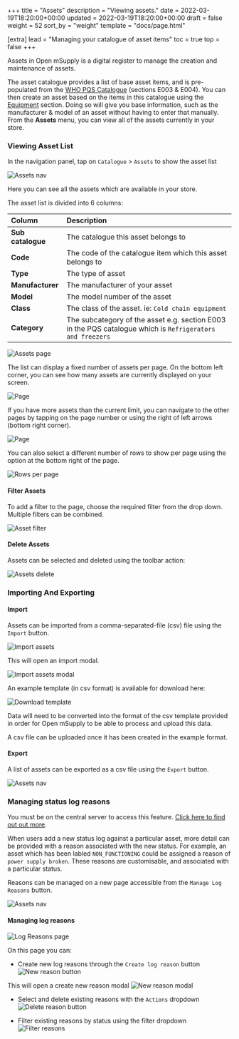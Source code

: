 +++
title = "Assets"
description = "Viewing assets."
date = 2022-03-19T18:20:00+00:00
updated = 2022-03-19T18:20:00+00:00
draft = false
weight = 52
sort_by = "weight"
template = "docs/page.html"

[extra]
lead = "Managing your catalogue of asset items"
toc = true
top = false
+++

Assets in Open mSupply is a digital register to manage the creation and maintenance of assets.

The asset catalogue provides a list of base asset items, and is pre-populated from the [WHO PQS Catalogue](https://apps.who.int/immunization_standards/vaccine_quality/pqs_catalogue/) (sections E003 & E004). You can then create an asset based on the items in this catalogue using the [Equipment](/docs/coldchain/equipment/) section. Doing so will give you base information, such as the manufacturer & model of an asset without having to enter that manually.
From the **Assets** menu, you can view all of the assets currently in your store.

### Viewing Asset List

In the navigation panel, tap on `Catalogue` > `Assets` to show the asset list

![Assets nav](/docs/catalogue/images/assets.png)

Here you can see all the assets which are available in your store.

The asset list is divided into 6 columns:

| Column            | Description                                                                                               |
| :---------------- | :-------------------------------------------------------------------------------------------------------- |
| **Sub catalogue** | The catalogue this asset belongs to                                                                       |
| **Code**          | The code of the catalogue item which this asset belongs to                                                |
| **Type**          | The type of asset                                                                                         |
| **Manufacturer**  | The manufacturer of your asset                                                                            |
| **Model**         | The model number of the asset                                                                             |
| **Class**         | The class of the asset. ie: `Cold chain equipment`                                                        |
| **Category**      | The subcategory of the asset e.g. section E003 in the PQS catalogue which is `Refrigerators and freezers` |

![Assets page](/docs/catalogue/images/assets_page.png)

The list can display a fixed number of assets per page. On the bottom left corner, you can see how many assets are currently displayed on your screen.

![Page](/docs/distribution/images/os_list_showing.png)

If you have more assets than the current limit, you can navigate to the other pages by tapping on the page number or using the right of left arrows (bottom right corner).

![Page](/docs/distribution/images/os_list_pagenumbers.png)

You can also select a different number of rows to show per page using the option at the bottom right of the page.

![Rows per page](/docs/introduction/images/rows-per-page-select.png)

#### Filter Assets

To add a filter to the page, choose the required filter from the drop down. Multiple filters can be combined.

![Asset filter](/docs/catalogue/images/assets_filter.png)

#### Delete Assets

Assets can be selected and deleted using the toolbar action:

![Assets delete](/docs/catalogue/images/assets_delete.png)

### Importing And Exporting

#### Import
Assets can be imported from a comma-separated-file (csv) file using the `Import` button.

![Import assets](/docs/catalogue/images/assets_import.png)

This will open an import modal.

![Import assets modal](/docs/catalogue/images/assets_import_modal.png)

An example template (in csv format) is available for download here:

![Download template](/docs/catalogue/images/asset_import_template.png)

Data will need to be converted into the format of the csv template provided in order for Open mSupply to be able to process and upload this data.

A csv file can be uploaded once it has been created in the example format.

#### Export

A list of assets can be exported as a csv file using the `Export` button.

![Assets nav](/docs/catalogue/images/asset_export_button.png)

### Managing status log reasons

<div class="note">You must be on the central server to access this feature. <a href="/docs/getting_started/central">Click here to find out out more</a>.</div>

When users add a new status log against a particular asset, more detail can be provided with a reason associated with the new status. For example, an asset which has been labled `NON_FUNCTIONING` could be assigned a reason of `power supply broken`. These reasons are customisable, and associated with a particular status.

Reasons can be managed on a new page accessible from the `Manage Log Reasons` button.

![Assets nav](/docs/catalogue/images/manage_reasons_button.png)

#### Managing log reasons

![Log Reasons page](/docs/catalogue/images/manage_log_reasons.png)

On this page you can:

- Create new log reasons through the `Create log reason` button
![New reason button](/docs/catalogue/images/reasons_create_button.png)

This will open a create new reason modal
![New reason modal](/docs/catalogue/images/reasons_create_modal.png)

- Select and delete existing reasons with the `Actions` dropdown
![Delete reason button](/docs/catalogue/images/reasons_delete.png)

- Filter existing reasons by status using the filter dropdown
![Filter reasons](/docs/catalogue/images/reasons_filter.png)